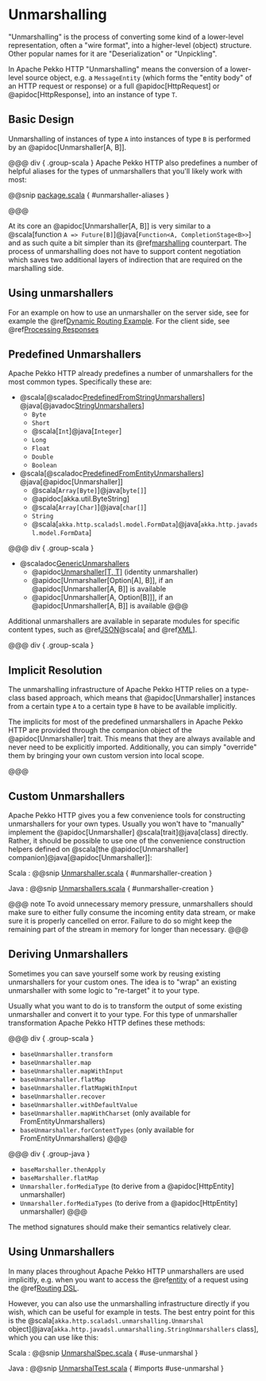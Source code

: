 # Unmarshalling

"Unmarshalling" is the process of converting some kind of a lower-level representation, often a "wire format", into a
higher-level (object) structure. Other popular names for it are "Deserialization" or "Unpickling".

In Apache Pekko HTTP "Unmarshalling" means the conversion of a lower-level source object, e.g. a `MessageEntity`
(which forms the "entity body" of an HTTP request or response) or a full @apidoc[HttpRequest] or @apidoc[HttpResponse],
into an instance of type `T`.

## Basic Design

Unmarshalling of instances of type `A` into instances of type `B` is performed by an @apidoc[Unmarshaller[A, B]].

@@@ div { .group-scala }
Apache Pekko HTTP also predefines a number of helpful aliases for the types of unmarshallers that you'll likely work with most:

@@snip [package.scala](/http/src/main/scala/akka/http/scaladsl/unmarshalling/package.scala) { #unmarshaller-aliases }

@@@

At its core an @apidoc[Unmarshaller[A, B]] is very similar to a @scala[function `A => Future[B]`]@java[`Function<A, CompletionStage<B>>`] and as such quite a bit simpler
than its @ref[marshalling](marshalling.md) counterpart. The process of unmarshalling does not have to support
content negotiation which saves two additional layers of indirection that are required on the marshalling side.

## Using unmarshallers

For an example on how to use an unmarshaller on the server side, see for example the @ref[Dynamic Routing Example](../routing-dsl/index.md#dynamic-routing-example).
For the client side, see @ref[Processing Responses](../client-side/request-and-response.md#processing-responses)

## Predefined Unmarshallers

Apache Pekko HTTP already predefines a number of unmarshallers for the most common types.
Specifically these are:

 * @scala[@scaladoc[PredefinedFromStringUnmarshallers](akka.http.scaladsl.unmarshalling.PredefinedFromStringUnmarshallers)]
   @java[@javadoc[StringUnmarshallers](akka.http.javadsl.unmarshalling.StringUnmarshallers)]
    * `Byte`
    * `Short`
    * @scala[`Int`]@java[`Integer`]
    * `Long`
    * `Float`
    * `Double`
    * `Boolean`
 * @scala[@scaladoc[PredefinedFromEntityUnmarshallers](akka.http.scaladsl.unmarshalling.PredefinedFromEntityUnmarshallers)]
   @java[@apidoc[Unmarshaller]]
    * @scala[`Array[Byte]`]@java[`byte[]`]
    * @apidoc[akka.util.ByteString]
    * @scala[`Array[Char]`]@java[`char[]`]
    * `String`
    * @scala[`akka.http.scaladsl.model.FormData`]@java[`akka.http.javadsl.model.FormData`]

@@@ div { .group-scala }
 * @scaladoc[GenericUnmarshallers](akka.http.scaladsl.unmarshalling.GenericUnmarshallers)
    * @apidoc[Unmarshaller[T, T]](Unmarshaller) (identity unmarshaller)
    * @apidoc[Unmarshaller[Option[A], B]], if an @apidoc[Unmarshaller[A, B]] is available
    * @apidoc[Unmarshaller[A, Option[B]]], if an @apidoc[Unmarshaller[A, B]] is available
@@@

Additional unmarshallers are available in separate modules for specific content types, such as
@ref[JSON](json-support.md)@scala[ and @ref[XML](xml-support.md)].

@@@ div { .group-scala }

## Implicit Resolution

The unmarshalling infrastructure of Apache Pekko HTTP relies on a type-class based approach, which means that @apidoc[Unmarshaller]
instances from a certain type `A` to a certain type `B` have to be available implicitly.

The implicits for most of the predefined unmarshallers in Apache Pekko HTTP are provided through the companion object of the
@apidoc[Unmarshaller] trait. This means that they are always available and never need to be explicitly imported.
Additionally, you can simply "override" them by bringing your own custom version into local scope.

@@@

## Custom Unmarshallers

Apache Pekko HTTP gives you a few convenience tools for constructing unmarshallers for your own types.
Usually you won't have to "manually" implement the @apidoc[Unmarshaller] @scala[trait]@java[class] directly.
Rather, it should be possible to use one of the convenience construction helpers defined on
@scala[the @apidoc[Unmarshaller] companion]@java[@apidoc[Unmarshaller]]:

Scala
:  @@snip [Unmarshaller.scala](/http/src/main/scala/akka/http/scaladsl/unmarshalling/Unmarshaller.scala) { #unmarshaller-creation }

Java
:  @@snip [Unmarshallers.scala](/http/src/main/java/akka/http/javadsl/unmarshalling/Unmarshallers.java) { #unmarshaller-creation }

@@@ note
To avoid unnecessary memory pressure, unmarshallers should make sure to either fully consume the incoming entity data stream, or make sure it is properly cancelled on error.
Failure to do so might keep the remaining part of the stream in memory for longer than necessary.
@@@

## Deriving Unmarshallers

Sometimes you can save yourself some work by reusing existing unmarshallers for your custom ones.
The idea is to "wrap" an existing unmarshaller with some logic to "re-target" it to your type.

Usually what you want to do is to transform the output of some existing unmarshaller and convert it to your type.
For this type of unmarshaller transformation Apache Pekko HTTP defines these methods:

@@@ div { .group-scala }
 * `baseUnmarshaller.transform`
 * `baseUnmarshaller.map`
 * `baseUnmarshaller.mapWithInput`
 * `baseUnmarshaller.flatMap`
 * `baseUnmarshaller.flatMapWithInput`
 * `baseUnmarshaller.recover`
 * `baseUnmarshaller.withDefaultValue`
 * `baseUnmarshaller.mapWithCharset` (only available for FromEntityUnmarshallers)
 * `baseUnmarshaller.forContentTypes` (only available for FromEntityUnmarshallers)
@@@

@@@ div { .group-java }
 * `baseMarshaller.thenApply`
 * `baseMarshaller.flatMap`
 * `Unmarshaller.forMediaType` (to derive from a @apidoc[HttpEntity] unmarshaller)
 * `Unmarshaller.forMediaTypes` (to derive from a @apidoc[HttpEntity] unmarshaller)
@@@

The method signatures should make their semantics relatively clear.

## Using Unmarshallers

In many places throughout Apache Pekko HTTP unmarshallers are used implicitly, e.g. when you want to access the @ref[entity](../routing-dsl/directives/marshalling-directives/entity.md)
of a request using the @ref[Routing DSL](../routing-dsl/index.md).

However, you can also use the unmarshalling infrastructure directly if you wish, which can be useful for example in tests.
The best entry point for this is the @scala[`akka.http.scaladsl.unmarshalling.Unmarshal` object]@java[`akka.http.javadsl.unmarshalling.StringUnmarshallers` class], which you can use like this:

Scala
:  @@snip [UnmarshalSpec.scala](/docs/src/test/scala/docs/http/scaladsl/UnmarshalSpec.scala) { #use-unmarshal }

Java
:  @@snip [UnmarshalTest.scala](/docs/src/test/java/docs/http/javadsl/UnmarshalTest.java) { #imports #use-unmarshal }
